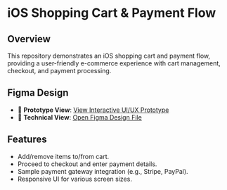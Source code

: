 # iOS Shopping Cart & Payment Flow

## Overview
This repository demonstrates an iOS shopping cart and payment flow, providing a user-friendly e-commerce experience with cart management, checkout, and payment processing.

## Figma Design
- 🧪 **Prototype View**: [View Interactive UI/UX Prototype](https://www.figma.com/proto/Pc3gqwyDmpO3fJYkILIwJv/iOS-Shopping-Cart-%2526-Payment-Flow?node-id=14-522&starting-point-node-id=14%3A522&t=at7Fokf9ktTJ0wy7-1)  
- 🔧 **Technical View**: [Open Figma Design File](https://www.figma.com/design/Pc3gqwyDmpO3fJYkILIwJv/iOS-Shopping-Cart---Payment-Flow?node-id=0-1&m=dev)

## Features
- Add/remove items to/from cart.
- Proceed to checkout and enter payment details.
- Sample payment gateway integration (e.g., Stripe, PayPal).
- Responsive UI for various screen sizes.
